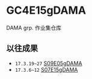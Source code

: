# GC4E15gDAMA
DAMA grp. 作业集仓库

## 以往成果

- `17.3.19~27` [S09E05gDAMA](https://github.com/GC4WP/S09E05gDAMA)
- `17.3.6~12` [S07E15gDAMA](https://github.com/GC4WP/S07E15gDAMA)